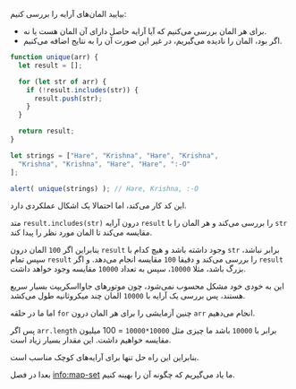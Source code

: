 بیایید المان‌های آرایه را بررسی کنیم:
- برای هر المان بررسی می‌کنیم که آیا آرایه حاصل دارای آن المان هست یا نه.
- اگر بود، المان را نادیده می‌گیریم، در غیر این صورت آن را به نتایج اضافه می‌کنیم.

```js run
function unique(arr) {
  let result = [];

  for (let str of arr) {
    if (!result.includes(str)) {
      result.push(str);
    }
  }

  return result;
}

let strings = ["Hare", "Krishna", "Hare", "Krishna",
  "Krishna", "Krishna", "Hare", "Hare", ":-O"
];

alert( unique(strings) ); // Hare, Krishna, :-O
```

این کد کار می‌کند، اما احتمالا یک اشکال عملکردی دارد.

متد `result.includes(str)` درون آرایه `result` را بررسی می‌کند و هر المان را با `str` مقایسه می‌کند تا المان مورد نظر را پیدا کند.

ینابراین اگر `100` المان درون `result` وجود داشته باشد و هیچ کدام با `str` برابر نباشد، سپس تمام `result` را بررسی می‌کند و دقیقا `100` مقایسه انجام می‌دهد. و اگر `result` بزرگ باشد، مثلا `10000`، سپس به تعداد `10000` مقایسه وجود خواهد داشت.

این به خودی خود مشکل محسوب نمی‌شود، چون موتورهای جاوااسکریپت بسیار سریع هستند، پس بررسی یک آرایه با `10000` المان چند میکروثانیه طول می‌کشد.

اما ما در حلقه `for` چنین آزمایشی را برای هر المان درون `arr` انجام می‌دهیم.

پس اگر `arr.length` برابر با `10000` باشد ما چیزی مثل `10000*10000` = 100 میلیون مقایسه خواهیم داشت. این مقدار بسیار زیاد است.

بنابراین این راه حل تنها برای آرایه‌های کوچک مناسب است.

بعدا در فصل <info:map-set> ما یاد می‌گیریم که چگونه آن را بهینه کنیم.
